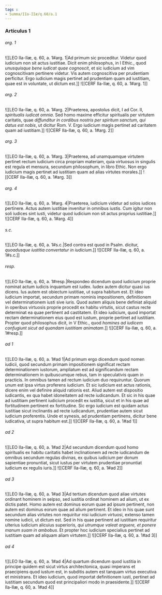 ```yaml
---
tags : 
- Summa/IIa-IIæ/q.60/a.1
---
```


### Articulus 1

###### arg. 1
![[LEO IIa-IIæ, q. 60, a. 1#arg. 1|Ad primum sic proceditur. Videtur quod iudicium non sit actus iustitiae. Dicit enim philosophus, in I Ethic., quod *unusquisque bene iudicat quae cognoscit*, et sic iudicium ad vim cognoscitivam pertinere videtur. Vis autem cognoscitiva per prudentiam perficitur. Ergo iudicium magis pertinet ad prudentiam quam ad iustitiam, quae est in voluntate, ut dictum est.]]
![[CERF IIa-IIæ, q. 60, a. 1#arg. 1]]

###### arg. 2
![[LEO IIa-IIæ, q. 60, a. 1#arg. 2|Praeterea, apostolus dicit, I ad Cor. II, *spiritualis iudicat omnia*. Sed homo maxime efficitur spiritualis per virtutem caritatis, quae *diffunditur in cordibus nostris per spiritum sanctum, qui datus est nobis*, ut dicitur Rom. V. Ergo iudicium magis pertinet ad caritatem quam ad iustitiam.]]
![[CERF IIa-IIæ, q. 60, a. 1#arg. 2]]

###### arg. 3
![[LEO IIa-IIæ, q. 60, a. 1#arg. 3|Praeterea, ad unamquamque virtutem pertinet rectum iudicium circa propriam materiam, quia virtuosus in singulis est regula et mensura, secundum philosophum, in libro Ethic. Non ergo iudicium magis pertinet ad iustitiam quam ad alias virtutes morales.]]
![[CERF IIa-IIæ, q. 60, a. 1#arg. 3]]

###### arg. 4
![[LEO IIa-IIæ, q. 60, a. 1#arg. 4|Praeterea, iudicium videtur ad solos iudices pertinere. Actus autem iustitiae invenitur in omnibus iustis. Cum igitur non soli iudices sint iusti, videtur quod iudicium non sit actus proprius iustitiae.]]
![[CERF IIa-IIæ, q. 60, a. 1#arg. 4]]

###### s.c.
![[LEO IIa-IIæ, q. 60, a. 1#s.c.|Sed contra est quod in Psalm. dicitur, *quoadusque iustitia convertatur in iudicium*.]]
![[CERF IIa-IIæ, q. 60, a. 1#s.c.]]

###### resp.
![[LEO IIa-IIæ, q. 60, a. 1#resp.|Respondeo dicendum quod iudicium proprie nominat actum iudicis inquantum est iudex. Iudex autem dicitur quasi ius dicens. Ius autem est obiectum iustitiae, ut supra habitum est. Et ideo iudicium importat, secundum primam nominis impositionem, definitionem vel determinationem iusti sive iuris. Quod autem aliquis bene definiat aliquid in operibus virtuosis proprie procedit ex habitu virtutis, sicut castus recte determinat ea quae pertinent ad castitatem. Et ideo iudicium, quod importat rectam determinationem eius quod est iustum, proprie pertinet ad iustitiam. Propter quod philosophus dicit, in V Ethic., quod *homines ad iudicem confugiunt sicut ad quandam iustitiam animatam*.]]
![[CERF IIa-IIæ, q. 60, a. 1#resp.]]

###### ad 1
![[LEO IIa-IIæ, q. 60, a. 1#ad 1|Ad primum ergo dicendum quod nomen iudicii, quod secundum primam impositionem significat rectam determinationem iustorum, ampliatum est ad significandum rectam determinationem in quibuscumque rebus, tam in speculativis quam in practicis. In omnibus tamen ad rectum iudicium duo requiruntur. Quorum unum est ipsa virtus proferens iudicium. Et sic iudicium est actus rationis, dicere enim vel definire aliquid rationis est. Aliud autem est dispositio iudicantis, ex qua habet idoneitatem ad recte iudicandum. Et sic in his quae ad iustitiam pertinent iudicium procedit ex iustitia, sicut et in his quae ad fortitudinem pertinent ex fortitudine. Sic ergo iudicium est quidam actus iustitiae sicut inclinantis ad recte iudicandum, prudentiae autem sicut iudicium proferentis. Unde et synesis, ad prudentiam pertinens, dicitur bene iudicativa, ut supra habitum est.]]
![[CERF IIa-IIæ, q. 60, a. 1#ad 1]]

###### ad 2
![[LEO IIa-IIæ, q. 60, a. 1#ad 2|Ad secundum dicendum quod homo spiritualis ex habitu caritatis habet inclinationem ad recte iudicandum de omnibus secundum regulas divinas, ex quibus iudicium per donum sapientiae pronuntiat, sicut iustus per virtutem prudentiae pronuntiat iudicium ex regulis iuris.]]
![[CERF IIa-IIæ, q. 60, a. 1#ad 2]]

###### ad 3
![[LEO IIa-IIæ, q. 60, a. 1#ad 3|Ad tertium dicendum quod aliae virtutes ordinant hominem in seipso, sed iustitia ordinat hominem ad alium, ut ex dictis patet. Homo autem est dominus eorum quae ad ipsum pertinent, non autem est dominus eorum quae ad alium pertinent. Et ideo in his quae sunt secundum alias virtutes non requiritur nisi iudicium virtuosi, extenso tamen nomine iudicii, ut dictum est. Sed in his quae pertinent ad iustitiam requiritur ulterius iudicium alicuius superioris, *qui utrumque valeat arguere, et ponere manum suam in ambobus*. Et propter hoc iudicium specialius pertinet ad iustitiam quam ad aliquam aliam virtutem.]]
![[CERF IIa-IIæ, q. 60, a. 1#ad 3]]

###### ad 4
![[LEO IIa-IIæ, q. 60, a. 1#ad 4|Ad quartum dicendum quod iustitia in principe quidem est sicut virtus architectonica, quasi imperans et praecipiens quod iustum est, in subditis autem est tanquam virtus executiva et ministrans. Et ideo iudicium, quod importat definitionem iusti, pertinet ad iustitiam secundum quod est principaliori modo in praesidente.]]
![[CERF IIa-IIæ, q. 60, a. 1#ad 4]]


